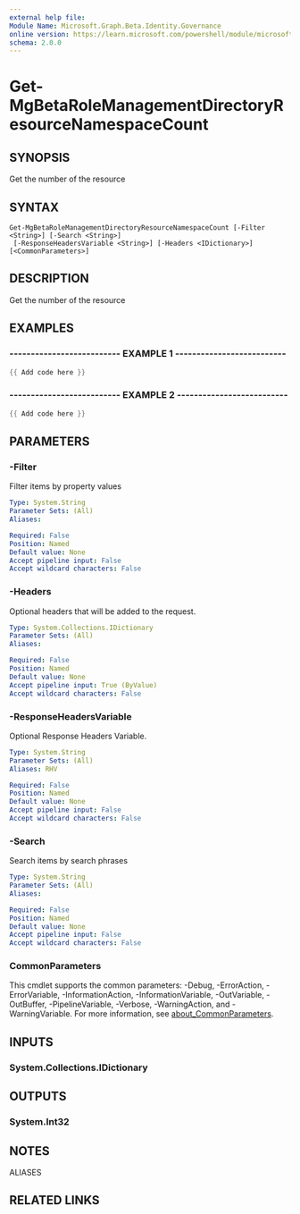```yaml
---
external help file:
Module Name: Microsoft.Graph.Beta.Identity.Governance
online version: https://learn.microsoft.com/powershell/module/microsoft.graph.beta.identity.governance/get-mgbetarolemanagementdirectoryresourcenamespacecount
schema: 2.0.0
---
```


# Get-MgBetaRoleManagementDirectoryResourceNamespaceCount

## SYNOPSIS
Get the number of the resource

## SYNTAX

```
Get-MgBetaRoleManagementDirectoryResourceNamespaceCount [-Filter <String>] [-Search <String>]
 [-ResponseHeadersVariable <String>] [-Headers <IDictionary>] [<CommonParameters>]
```

## DESCRIPTION
Get the number of the resource

## EXAMPLES

### -------------------------- EXAMPLE 1 --------------------------
```powershell
{{ Add code here }}
```



### -------------------------- EXAMPLE 2 --------------------------
```powershell
{{ Add code here }}
```



## PARAMETERS

### -Filter
Filter items by property values

```yaml
Type: System.String
Parameter Sets: (All)
Aliases:

Required: False
Position: Named
Default value: None
Accept pipeline input: False
Accept wildcard characters: False
```

### -Headers
Optional headers that will be added to the request.

```yaml
Type: System.Collections.IDictionary
Parameter Sets: (All)
Aliases:

Required: False
Position: Named
Default value: None
Accept pipeline input: True (ByValue)
Accept wildcard characters: False
```

### -ResponseHeadersVariable
Optional Response Headers Variable.

```yaml
Type: System.String
Parameter Sets: (All)
Aliases: RHV

Required: False
Position: Named
Default value: None
Accept pipeline input: False
Accept wildcard characters: False
```

### -Search
Search items by search phrases

```yaml
Type: System.String
Parameter Sets: (All)
Aliases:

Required: False
Position: Named
Default value: None
Accept pipeline input: False
Accept wildcard characters: False
```

### CommonParameters
This cmdlet supports the common parameters: -Debug, -ErrorAction, -ErrorVariable, -InformationAction, -InformationVariable, -OutVariable, -OutBuffer, -PipelineVariable, -Verbose, -WarningAction, and -WarningVariable. For more information, see [about_CommonParameters](http://go.microsoft.com/fwlink/?LinkID=113216).

## INPUTS

### System.Collections.IDictionary

## OUTPUTS

### System.Int32

## NOTES

ALIASES

## RELATED LINKS

